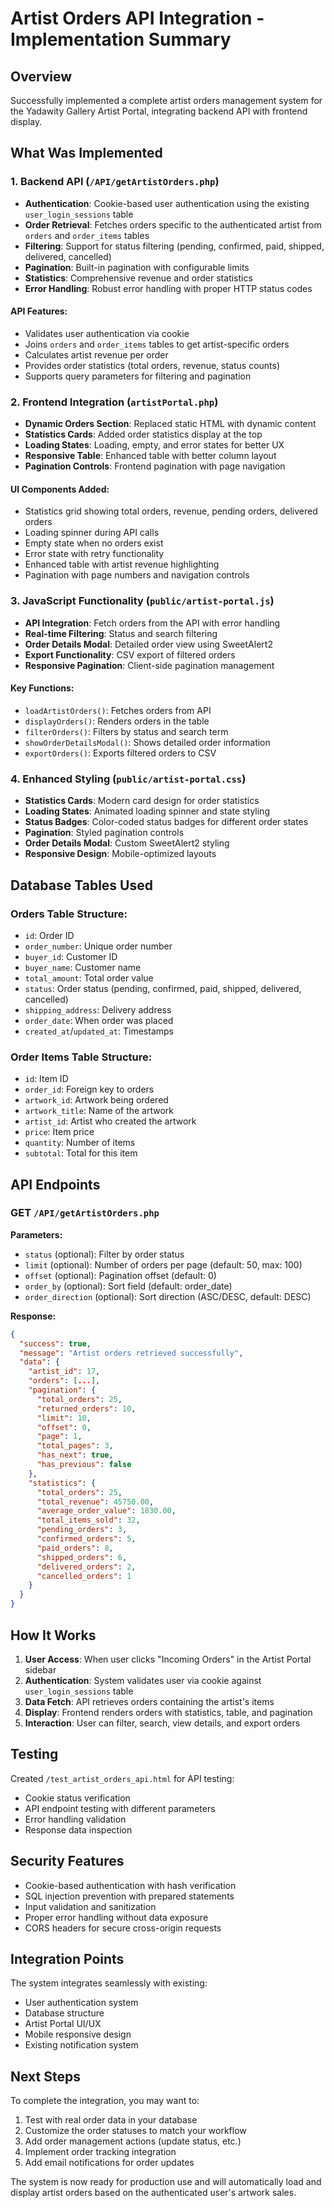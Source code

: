 # Artist Orders API Integration - Implementation Summary

## Overview
Successfully implemented a complete artist orders management system for the Yadawity Gallery Artist Portal, integrating backend API with frontend display.

## What Was Implemented

### 1. Backend API (`/API/getArtistOrders.php`)
- **Authentication**: Cookie-based user authentication using the existing `user_login_sessions` table
- **Order Retrieval**: Fetches orders specific to the authenticated artist from `orders` and `order_items` tables
- **Filtering**: Support for status filtering (pending, confirmed, paid, shipped, delivered, cancelled)
- **Pagination**: Built-in pagination with configurable limits
- **Statistics**: Comprehensive revenue and order statistics
- **Error Handling**: Robust error handling with proper HTTP status codes

#### API Features:
- Validates user authentication via cookie
- Joins `orders` and `order_items` tables to get artist-specific orders
- Calculates artist revenue per order
- Provides order statistics (total orders, revenue, status counts)
- Supports query parameters for filtering and pagination

### 2. Frontend Integration (`artistPortal.php`)
- **Dynamic Orders Section**: Replaced static HTML with dynamic content
- **Statistics Cards**: Added order statistics display at the top
- **Loading States**: Loading, empty, and error states for better UX
- **Responsive Table**: Enhanced table with better column layout
- **Pagination Controls**: Frontend pagination with page navigation

#### UI Components Added:
- Statistics grid showing total orders, revenue, pending orders, delivered orders
- Loading spinner during API calls
- Empty state when no orders exist
- Error state with retry functionality
- Enhanced table with artist revenue highlighting
- Pagination with page numbers and navigation controls

### 3. JavaScript Functionality (`public/artist-portal.js`)
- **API Integration**: Fetch orders from the API with error handling
- **Real-time Filtering**: Status and search filtering
- **Order Details Modal**: Detailed order view using SweetAlert2
- **Export Functionality**: CSV export of filtered orders
- **Responsive Pagination**: Client-side pagination management

#### Key Functions:
- `loadArtistOrders()`: Fetches orders from API
- `displayOrders()`: Renders orders in the table
- `filterOrders()`: Filters by status and search term
- `showOrderDetailsModal()`: Shows detailed order information
- `exportOrders()`: Exports filtered orders to CSV

### 4. Enhanced Styling (`public/artist-portal.css`)
- **Statistics Cards**: Modern card design for order statistics
- **Loading States**: Animated loading spinner and state styling
- **Status Badges**: Color-coded status badges for different order states
- **Pagination**: Styled pagination controls
- **Order Details Modal**: Custom SweetAlert2 styling
- **Responsive Design**: Mobile-optimized layouts

## Database Tables Used

### Orders Table Structure:
- `id`: Order ID
- `order_number`: Unique order number
- `buyer_id`: Customer ID
- `buyer_name`: Customer name
- `total_amount`: Total order value
- `status`: Order status (pending, confirmed, paid, shipped, delivered, cancelled)
- `shipping_address`: Delivery address
- `order_date`: When order was placed
- `created_at`/`updated_at`: Timestamps

### Order Items Table Structure:
- `id`: Item ID
- `order_id`: Foreign key to orders
- `artwork_id`: Artwork being ordered
- `artwork_title`: Name of the artwork
- `artist_id`: Artist who created the artwork
- `price`: Item price
- `quantity`: Number of items
- `subtotal`: Total for this item

## API Endpoints

### GET `/API/getArtistOrders.php`
**Parameters:**
- `status` (optional): Filter by order status
- `limit` (optional): Number of orders per page (default: 50, max: 100)
- `offset` (optional): Pagination offset (default: 0)
- `order_by` (optional): Sort field (default: order_date)
- `order_direction` (optional): Sort direction (ASC/DESC, default: DESC)

**Response:**
```json
{
  "success": true,
  "message": "Artist orders retrieved successfully",
  "data": {
    "artist_id": 17,
    "orders": [...],
    "pagination": {
      "total_orders": 25,
      "returned_orders": 10,
      "limit": 10,
      "offset": 0,
      "page": 1,
      "total_pages": 3,
      "has_next": true,
      "has_previous": false
    },
    "statistics": {
      "total_orders": 25,
      "total_revenue": 45750.00,
      "average_order_value": 1830.00,
      "total_items_sold": 32,
      "pending_orders": 3,
      "confirmed_orders": 5,
      "paid_orders": 8,
      "shipped_orders": 6,
      "delivered_orders": 2,
      "cancelled_orders": 1
    }
  }
}
```

## How It Works

1. **User Access**: When user clicks "Incoming Orders" in the Artist Portal sidebar
2. **Authentication**: System validates user via cookie against `user_login_sessions` table
3. **Data Fetch**: API retrieves orders containing the artist's items
4. **Display**: Frontend renders orders with statistics, table, and pagination
5. **Interaction**: User can filter, search, view details, and export orders

## Testing

Created `/test_artist_orders_api.html` for API testing:
- Cookie status verification
- API endpoint testing with different parameters
- Error handling validation
- Response data inspection

## Security Features

- Cookie-based authentication with hash verification
- SQL injection prevention with prepared statements
- Input validation and sanitization
- Proper error handling without data exposure
- CORS headers for secure cross-origin requests

## Integration Points

The system integrates seamlessly with existing:
- User authentication system
- Database structure
- Artist Portal UI/UX
- Mobile responsive design
- Existing notification system

## Next Steps

To complete the integration, you may want to:
1. Test with real order data in your database
2. Customize the order statuses to match your workflow
3. Add order management actions (update status, etc.)
4. Implement order tracking integration
5. Add email notifications for order updates

The system is now ready for production use and will automatically load and display artist orders based on the authenticated user's artwork sales.
